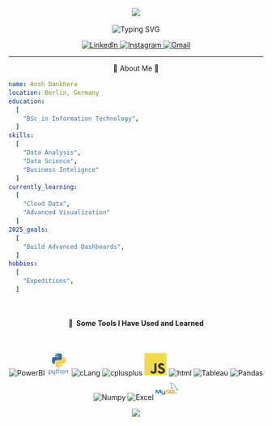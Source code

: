 <!-- Header with Gradient Waving Effect-->
<p align="center">
  <img src="https://capsule-render.vercel.app/api?type=waving&color=0:1e90ff,100:ff6347&height=150&section=header&text=Welcome!%20I'm%20Ansh%20Dankhara&fontSize=40&fontColor=ffffff&fontAlignY=35"/>
</p>

<!-- Animated Intro Text-->
<p align="center">
  <img src="https://readme-typing-svg.herokuapp.com?font=Fira+Code&duration=3000&pause=1000&color=00FFFF&center=true&vCenter=true&width=650&lines=|+Data+Analyst+|;|+Data+Science+Enthusiast+|;|+PowerBI+Developer+|;|+Passionate+About+Data+|;Welcome+to+My+GitHub!" alt="Typing SVG" />
</p>



<!-- Social Media Icons -->
<p align="center">
  <a href="https://www.linkedin.com/in/ansh-dankhara-852a62326/">
    <img src="https://img.icons8.com/color/48/000000/linkedin-circled.png" alt="LinkedIn" width="40" height="40"/>
  </a>
  <a href="https://www.instagram.com/ansh.__.1074/">
    <img src="https://img.icons8.com/fluency/48/000000/instagram-new.png" alt="Instagram" width="40" height="40"/>
  </a>
  <a href="mailto:ansh.bm.1074@gmail.com">
    <img src="https://img.icons8.com/fluency/48/000000/gmail-new.png" alt="Gmail" width="40" height="40"/>
  </a>
</p>

---

<p align="center">📜 About Me 📜</p>

```yaml
name: Ansh Dankhara
location: Berlin, Germany
education:
  [
    "BSc in Information Technology",
  ]
skills:
  [
    "Data Analysis", 
    "Data Science",
    "Business Intelignce"
  ]
currently_learning:
  [
    "Cloud Data",
    "Advanced Visualization"
  ]
2025_goals:
  [
    "Build Advanced Dashboards",
  ]
hobbies:
  [
    "Expeditions",
  ]
```
<!-- Skills Section with Beautiful Icon -->
<br>
<h4 align="center"> 🚀 &nbsp;Some Tools I Have Used and Learned</h4>
<br>
<p align="center">
<img src="https://github.com/microsoft/PowerBI-Icons/blob/main/PNG/Power-BI.png" alt="PowerBI" width="45" height="45"/>
<img src="https://raw.githubusercontent.com/devicons/devicon/master/icons/python/python-original-wordmark.svg" alt="python" width="45" height="45"/>
<img src="https://cdn.jsdelivr.net/gh/devicons/devicon/icons/c/c-original.svg" alt="cLang" width="45" height="45"/>
<img src="https://cdn.jsdelivr.net/gh/devicons/devicon/icons/cplusplus/cplusplus-original.svg" alt="cplusplus" width="45" height="45"/>
<img src="https://raw.githubusercontent.com/devicons/devicon/master/icons/javascript/javascript-original.svg" alt="javascript" width="45" height="45" />
<img src="https://cdn.jsdelivr.net/gh/devicons/devicon/icons/html5/html5-original.svg" alt="html" width="45" height="45"/>
<img src="https://exchange.tableau.com/_next/image?url=https%3A%2F%2Fgalleryapi.tableau.com%2Fproductfiles%2F1022%2FTableau%20logo.png&w=128&q=75" alt="Tableau" width="45" height="45"/>
<img src="https://encrypted-tbn0.gstatic.com/images?q=tbn:ANd9GcTCpCB6Du8H6Lrm5WIbDcdW59uqoSiL-eeTlw&s" alt="Pandas" width="45" height="45" />
<img src="https://static-00.iconduck.com/assets.00/file-type-numpy-icon-1901x2048-oulkqypt.png" alt="Numpy" width="45" height="45" />
<img src="https://clipart-library.com/img1/861427.png" alt="Excel" width="45" height="45/"
<img src="https://raw.githubusercontent.com/devicons/devicon/master/icons/mongodb/mongodb-original.svg" alt="mongodb" width="45" height="45" />
<img src="https://raw.githubusercontent.com/devicons/devicon/master/icons/mysql/mysql-original-wordmark.svg" alt="mysql" width="45" height="45" />
</p>

<p align="center">
  <img src="https://capsule-render.vercel.app/api?type=waving&color=gradient&height=100&section=footer"/>
</p>
